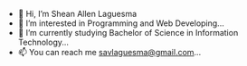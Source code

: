 - 👋 Hi, I’m Shean Allen Laguesma
- 👀 I’m interested in Programming and Web Developing...
- 🌱 I’m currently studying Bachelor of Science in Information Technology...
- 📫 You can reach me savlaguesma@gmail.com...

<!---
savlaguesma/savlaguesma is a ✨ special ✨ repository because its `README.md` (this file) appears on your GitHub profile.
You can click the Preview link to take a look at your changes.
--->
